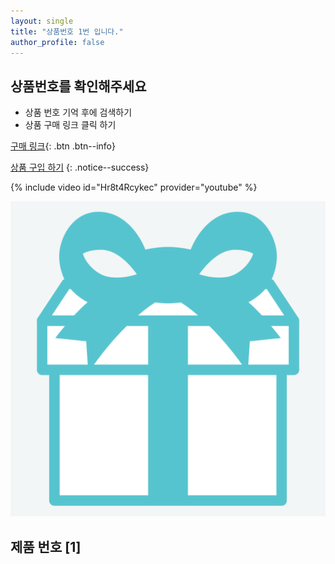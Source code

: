 ```yaml
---
layout: single
title: "상품번호 1번 입니다."
author_profile: false
---
```




<div class="notice--info">
<h2> 상품번호를 확인해주세요 </h2>
<ul>
    <li> 상품 번호 기억 후에 검색하기 </li>
    <li> 상품 구매 링크 클릭 하기 </li>
</ul>
</div>

[구매 링크](https://github.com/everythingstore/everythingstore.github.io/commits/master/){: .btn .btn--info}

[ 상품 구입 하기](https://github.com/everythingstore/everythingstore.github.io/commits/master/)
{: .notice--success}


{% include video id="Hr8t4Rcykec" provider="youtube" %}



![mint5](../images/2024-03-18-first/mint5.png)

## 제품 번호 [1]



